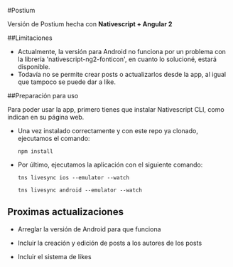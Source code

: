 #Postium

Versión de Postium hecha con **Nativescript + Angular 2**

##Limitaciones

* Actualmente, la versión para Android no funciona por un problema con la librería 'nativescript-ng2-fonticon', en cuanto lo solucioné, estará disponible.
* Todavía no se permite crear posts o actualizarlos desde la app, al igual que tampoco se puede dar a like.

##Preparación para uso

Para poder usar la app, primero tienes que instalar Nativescript CLI, como indican en su página web.

* Una vez instalado correctamente y con este repo ya clonado, ejecutamos el comando:

   ```npm install```
   
* Por último, ejecutamos la aplicación con el siguiente comando:

  ```tns livesync ios --emulator --watch```

  ```tns livesync android --emulator --watch```
  
## Proximas actualizaciones

* Arreglar la versión de Android para que funciona

* Incluir la creación y edición de posts a los autores de los posts

* Incluir el sistema de likes